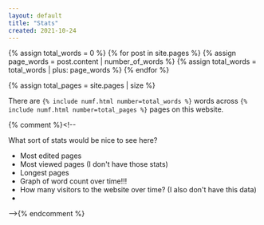 ```yaml
---
layout: default
title: "Stats"
created: 2021-10-24
---
```


{% assign total_words = 0 %}
{% for post in site.pages %}
	{% assign page_words = post.content | number_of_words %}
	{% assign total_words = total_words | plus: page_words %}
{% endfor %}

{% assign total_pages = site.pages | size %}

There are `{% include numf.html number=total_words %}` words across `{% include numf.html number=total_pages %}` pages on this website.

{% comment %}<!--

What sort of stats would be nice to see here?
- Most edited pages
- Most viewed pages (I don't have those stats)
- Longest pages
- Graph of word count over time!!!
- How many visitors to the website over time? (I also don't have this data)
- 

-->{% endcomment %}